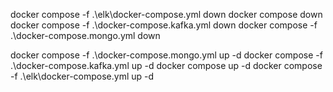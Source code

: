 docker compose -f .\elk\docker-compose.yml down
docker compose down
docker compose -f .\docker-compose.kafka.yml down
docker compose -f .\docker-compose.mongo.yml down


docker compose -f .\docker-compose.mongo.yml up -d
docker compose -f .\docker-compose.kafka.yml up -d
docker compose up -d
docker compose -f .\elk\docker-compose.yml up -d
